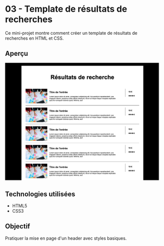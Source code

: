 # 03 - Template de résultats de recherches

Ce mini-projet montre comment créer un template de résultats de recherches en HTML et CSS.

## Aperçu

![Capture du header](./screenshots/Capture%20d’écran%202025-07-07%20à%2017.59.45.png)

## Technologies utilisées

- HTML5
- CSS3

## Objectif

Pratiquer la mise en page d'un header avec styles basiques.
